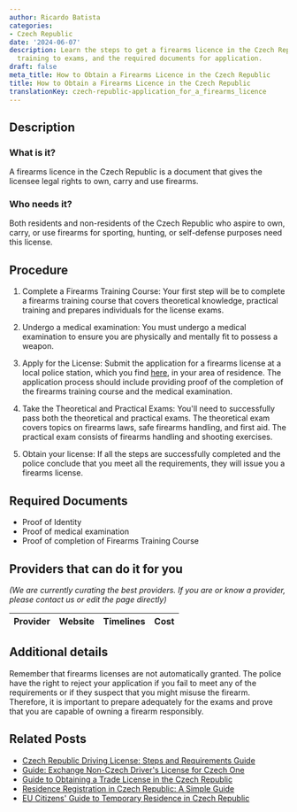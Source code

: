 ```yaml
---
author: Ricardo Batista
categories:
- Czech Republic
date: '2024-06-07'
description: Learn the steps to get a firearms licence in the Czech Republic, from
  training to exams, and the required documents for application.
draft: false
meta_title: How to Obtain a Firearms Licence in the Czech Republic
title: How to Obtain a Firearms Licence in the Czech Republic
translationKey: czech-republic-application_for_a_firearms_licence
---
```


## Description
### What is it?
A firearms licence in the Czech Republic is a document that gives the licensee legal rights to own, carry and use firearms. 

### Who needs it?
Both residents and non-residents of the Czech Republic who aspire to own, carry, or use firearms for sporting, hunting, or self-defense purposes need this license.

## Procedure
1. Complete a Firearms Training Course: Your first step will be to complete a firearms training course that covers theoretical knowledge, practical training and prepares individuals for the license exams.

2. Undergo a medical examination: You must undergo a medical examination to ensure you are physically and mentally fit to possess a weapon.

3. Apply for the License: Submit the application for a firearms license at a local police station, which you find [here](https://www.policie.cz/clanek/police-czech-republic.aspx), in your area of residence. The application process should include providing proof of the completion of the firearms training course and the medical examination.

4. Take the Theoretical and Practical Exams: You'll need to successfully pass both the theoretical and practical exams. The theoretical exam covers topics on firearms laws, safe firearms handling, and first aid. The practical exam consists of firearms handling and shooting exercises.

5. Obtain your license: If all the steps are successfully completed and the police conclude that you meet all the requirements, they will issue you a firearms license.

## Required Documents

* Proof of Identity 
* Proof of medical examination
* Proof of completion of Firearms Training Course

## Providers that can do it for you

_(We are currently curating the best providers. If you are or know a provider, please contact us or edit the page directly)_

| Provider        |     Website     |     Timelines    |       Cost      |
| --------------- | --------------- |  :-------------: | :-------------: |

## Additional details
Remember that firearms licenses are not automatically granted. The police have the right to reject your application if you fail to meet any of the requirements or if they suspect that you might misuse the firearm. Therefore, it is important to prepare adequately for the exams and prove that you are capable of owning a firearm responsibly.


## Related Posts

- [Czech Republic Driving License: Steps and Requirements Guide](https://tramitit.com/guides/czech-republic/application_for_a_driving_licence/)
- [Guide: Exchange Non-Czech Driver's License for Czech One](https://tramitit.com/guides/czech-republic/driving_licence_exchange/)
- [Guide to Obtaining a Trade License in the Czech Republic](https://tramitit.com/guides/czech-republic/registration_of_a_trade_license/)
- [Residence Registration in Czech Republic: A Simple Guide](https://tramitit.com/guides/czech-republic/residence_registration_for_foreigners/)
- [EU Citizens' Guide to Temporary Residence in Czech Republic](https://tramitit.com/guides/czech-republic/residence_registration_for_eu_citizens/)